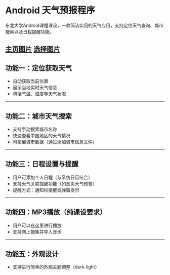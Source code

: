 # Android 天气预报程序

东北大学Android课程课设，一款简洁实用的天气应用，支持定位天气查询、城市搜索以及日程提醒功能。
  
[主页图片](/doc/main.png)
[选择图片](/doc/select.png)
---

## 功能一：定位获取天气

- 自动获取当前位置
- 展示当地实时天气信息
- 包括气温、湿度等天气状况

---

## 功能二：城市天气搜索

- 支持手动搜索城市名称
- 快速查看中国地区的天气情况
- 可拓展城市数据（通过添加城市信息文件）

---

## 功能三：日程设置与提醒

- 用户可添加个人日程（与系统日历结合）
- 支持天气关联提醒功能（如恶劣天气预警）
- 提醒方式：通知栏提醒或弹窗提示

---

## 功能四：MP3播放（纯课设要求）
- 用户可以在这里进行播放
- 支持网上搜集并导入音乐

---

## 功能五：外观设计
- 支持进行简单的外观主题调整（dark-light）

